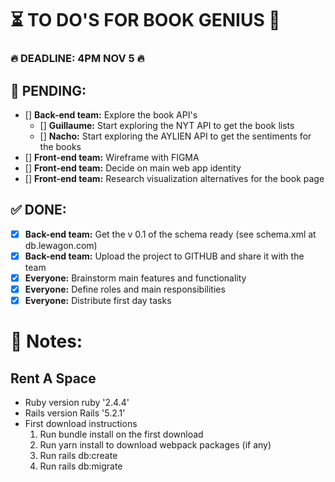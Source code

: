 
# ⏳ TO DO'S FOR BOOK GENIUS 📖 

### 🔥 DEADLINE: 4PM NOV 5 🔥

## 🚨 PENDING:
* [] **Back-end team:** Explore the book API's 
  * [] **Guillaume:** Start exploring the NYT API to get the book lists
  * [] **Nacho:** Start exploring the AYLIEN API to get the sentiments for the books
* [] **Front-end team:** Wireframe with FIGMA
* [] **Front-end team:** Decide on main web app identity
* [] **Front-end team:** Research visualization alternatives for the book page

## ✅ DONE:

* [X] **Back-end team:** Get the v 0.1 of the schema ready (see schema.xml at db.lewagon.com)
* [X] **Back-end team:** Upload the project to GITHUB and share it with the team
* [X] **Everyone:** Brainstorm main features and functionality
* [X] **Everyone:** Define roles and main responsibilities
* [X] **Everyone:** Distribute first day tasks

# 📝 Notes:

## Rent A Space

* Ruby version 
  ruby '2.4.4'
* Rails version
  Rails '5.2.1'
* First download instructions
  1. Run bundle install on the first download
  2. Run yarn install to download webpack packages (if any)
  3. Run rails db:create
  4. Run rails db:migrate
